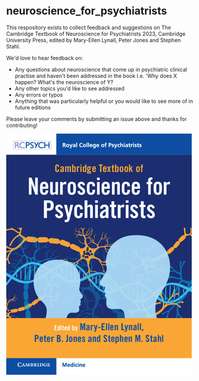 # neuroscience_for_psychiatrists

This respository exists to collect feedback and suggestions on The Cambridge Textbook of Neuroscience for Psychiatrists 2023, Cambridge University Press, edited by Mary-Ellen Lynall, Peter Jones and Stephen Stahl. 

We'd love to hear feedback on:

- Any questions about neuroscience that come up in psychiatric clinical practise and haven't been addressed in the book I.e. 'Why does X happen? What's the neuroscience of Y?
- Any other topics you'd like to see addressed
- Any errors or typos
- Anything that was particularly helpful or you would like to see more of in future editions

Please leave your comments by submitting an issue above and thanks for contributing!

![Front cover](https://github.com/maryellenlynall/neuroscience_for_psychiatrists/blob/main/frontcover2023.jpg?raw=true)
